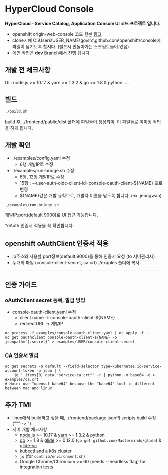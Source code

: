 HyperCloud Console
=========================
**HyperCloud - Service Catalog, Application Console UI 코드 프로젝트 입니다.**
- openshift origin-web-console 코드 원본 [링크](https://quay.io/repository/openshift/origin-console?tab=tags)
- clone시에 C:\Users\USER_NAME\go\src\github.com\openshift\console에 파일이 담기도록 합시다. (빌드시 안돌아가는 스크립트들이 있음)
- 메인 작업은 **dev** Branch에서 진행 됩니다.
## 개발 전 체크사항

UI : node.js >= 10.17 & yarn >= 1.3.2 & go >= 1.8 & python......

## 빌드

```
./build.sh
```

build 후, ./frontend/public/dist 폴더에 파일들이 생성되며, 이 파일들로 이미징 작업을 하게 됩니다.


## 개발 확인
- ./examples/config.yaml 수정
    - 6행 개발IP로 수정
- ./examples/run-bridge.sh 수정
    - 6행, 12행 개발IP로 수정
    - 15행 : --user-auth-oidc-client-id=console-oauth-client-${NAME} 으로 변경
    - ${NAME}값은 개발 규칙으로, 개발자 이름을 담도록 합니다. (ex. jeongwan)
```
./examples/run-bridge.sh
```
개발IP:port(default 9000)로 UI 접근 가능합니다.
 
 *oAuth 인증서 적용을 꼭 확인합시다.

## openshift oAuthClient 인증서 적용
- ip주소와 사용할 port정보(default:9000)를 통해 인증서 요청 (to 서버관리자)
- 두개의 파일 (console-client-secret, ca.crt) ./exaples 폴더에 복사
---
## 인증 가이드
### oAuthClient secret 등록, 발급 방법
- console-oauth-client.yaml 수정
    - client name → console-oauth-client-${NAME}
    - redirectURL → 개발IP
```
oc process -f examples/console-oauth-clinet.yaml | oc apply -f -
oc get oauthclient console-oauth-client-${NAME} -o jsonpath='{.secret}' > examples/USER/console-client-secret
```

### CA 인증서 발급
```
oc get secrets -n default --field-selector type=kubernetes.io/service-account-token -o json | \
    jq '.items[0].data."service-ca.crt"' -r | python -m base64 -d > examples/ca.crt
# Note: use "openssl base64" because the "base64" tool is different between mac and linux
```

## 추가 TMI
- linux에서 build하고 싶을 때, ./frontend/package.json의 scripts.build 수정 (\"\"\" -> \") 
- 서버 개발 체크사항
    - [node.js](https://nodejs.org/) >= 10.17 & [yarn](https://yarnpkg.com/en/docs/install) >= 1.3.2 & python
    - [go](https://golang.org/) >= 1.8 & [glide](https://glide.sh/) >= 0.12.0 (`go get github.com/Masterminds/glide`) & [glide-vc](https://github.com/sgotti/glide-vc)
    - [kubectl](https://kubernetes.io/docs/tasks/tools/install-kubectl/) and a k8s cluster
    - `jq` (for `contrib/environment.sh`)
    - Google Chrome/Chromium >= 60 (needs --headless flag) for integration tests
    
